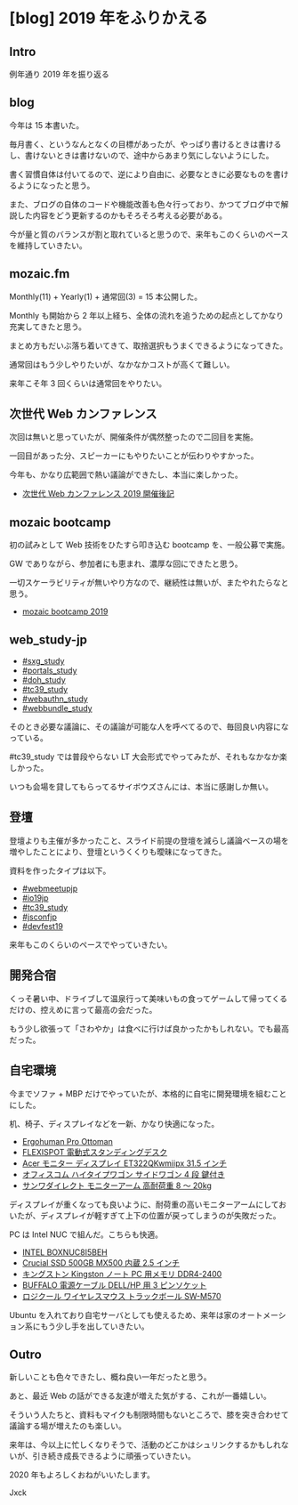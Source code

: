 # [blog] 2019 年をふりかえる


## Intro

例年通り 2019 年を振り返る


## blog

今年は 15 本書いた。

毎月書く、というなんとなくの目標があったが、やっぱり書けるときは書けるし、書けないときは書けないので、途中からあまり気にしないようにした。

書く習慣自体は付いてるので、逆により自由に、必要なときに必要なものを書けるようになったと思う。

また、ブログの自体のコードや機能改善も色々行っており、かつてブログ中で解説した内容をどう更新するのかもそろそろ考える必要がある。

今が量と質のバランスが割と取れていると思うので、来年もこのくらいのペースを維持していきたい。


## mozaic.fm

Monthly(11) + Yearly(1) + 通常回(3) = 15 本公開した。

Monthly も開始から 2 年以上経ち、全体の流れを追うための起点としてかなり充実してきたと思う。

まとめ方もだいぶ落ち着いてきて、取捨選択もうまくできるようになってきた。

通常回はもう少しやりたいが、なかなかコストが高くて難しい。

来年こそ年 3 回くらいは通常回をやりたい。


## 次世代 Web カンファレンス

次回は無いと思っていたが、開催条件が偶然整ったので二回目を実施。

一回目があった分、スピーカーにもやりたいことが伝わりやすかった。

今年も、かなり広範囲で熱い議論ができたし、本当に楽しかった。

- [次世代 Web カンファレンス 2019 開催後記](https://blog.jxck.io/entries/2019-01-15/next-web-conf-2019.html)


## mozaic bootcamp

初の試みとして Web 技術をひたすら叩き込む bootcamp を、一般公募で実施。

GW でありながら、参加者にも恵まれ、濃厚な回にできたと思う。

一切スケーラビリティが無いやり方なので、継続性は無いが、またやれたらなと思う。

- [mozaic bootcamp 2019](https://blog.jxck.io/entries/2019-05-12/mozaic-bootcamp-2019.html)


## web_study-jp

- [#sxg_study](https://web-study.connpass.com/event/128480/)
- [#portals_study](https://web-study.connpass.com/event/128483/)
- [#doh_study](https://web-study.connpass.com/event/131577/)
- [#tc39_study](https://web-study.connpass.com/event/147538/)
- [#webauthn_study](https://web-study.connpass.com/event/149833/)
- [#webbundle_study](https://web-study.connpass.com/event/155002/)

そのとき必要な議論に、その議論が可能な人を呼べてるので、毎回良い内容になっている。

\#tc39_study では普段やらない LT 大会形式でやってみたが、それもなかなか楽しかった。

いつも会場を貸してもらってるサイボウズさんには、本当に感謝しか無い。


## 登壇

登壇よりも主催が多かったこと、スライド前提の登壇を減らし議論ベースの場を増やしたことにより、登壇というくくりも曖昧になってきた。

資料を作ったタイプは以下。

- [#webmeetupjp](https://web-engineer-meetup.connpass.com/event/122252/)
- [#io19jp](https://gdg-tokyo.connpass.com/event/128867/)
- [#tc39_study](https://web-study.connpass.com/event/147538/)
- [#jsconfjp](https://jsconf.jp/2019/)
- [#devfest19](https://tokyo.gdgjapan.org/devfest2019)

来年もこのくらいのペースでやっていきたい。


## 開発合宿

くっそ暑い中、ドライブして温泉行って美味いもの食ってゲームして帰ってくるだけの、控えめに言って最高の会だった。

もう少し欲張って「さわやか」は食べに行けば良かったかもしれない。でも最高だった。


## 自宅環境

今までソファ + MBP だけでやっていたが、本格的に自宅に開発環境を組むことにした。

机、椅子、ディスプレイなどを一新、かなり快適になった。

- [Ergohuman Pro Ottoman](https://www.amazon.co.jp/dp/B00LHADDFG)
- [FLEXISPOT 電動式スタンディングデスク](https://www.amazon.co.jp/dp/B07HF2WN1Z)
- [Acer モニター ディスプレイ ET322QKwmiipx 31.5 インチ](https://www.amazon.co.jp/dp/B0771DQYT5)
- [オフィスコム ハイタイプワゴン サイドワゴン 4 段 鍵付き](https://www.amazon.co.jp/dp/B0721SL7LM)
- [サンワダイレクト モニターアーム 高耐荷重 8 〜 20kg](https://www.amazon.co.jp/dp/B07JLGHXFR)

ディスプレイが重くなっても良いように、耐荷重の高いモニターアームにしておいたが、ディスプレイが軽すぎて上下の位置が戻ってしまうのが失敗だった。

PC は Intel NUC で組んだ。こちらも快適。

- [INTEL BOXNUC8I5BEH](https://www.amazon.co.jp/dp/B07J6T286L)
- [Crucial SSD 500GB MX500 内蔵 2.5 インチ](https://www.amazon.co.jp/dp/B077PPN5NN)
- [キングストン Kingston ノート PC 用メモリ DDR4-2400](https://www.amazon.co.jp/dp/B01LW588R9)
- [BUFFALO 電源ケーブル DELL/HP 用 3 ピンソケット](https://www.amazon.co.jp/dp/B014GLJJ32)
- [ロジクール ワイヤレスマウス トラックボール SW-M570](https://www.amazon.co.jp/dp/B07DC88C26)

Ubuntu を入れており自宅サーバとしても使えるため、来年は家のオートメーション系にもう少し手を出していきたい。


## Outro

新しいことも色々できたし、概ね良い一年だったと思う。

あと、最近 Web の話ができる友達が増えた気がする、これが一番嬉しい。

そういう人たちと、資料もマイクも制限時間もないところで、膝を突き合わせて議論する場が増えたのも楽しい。

来年は、今以上に忙しくなりそうで、活動のどこかはシュリンクするかもしれないが、引き続き成長できるように頑張っていきたい。

2020 年もよろしくおねがいいたします。

Jxck
